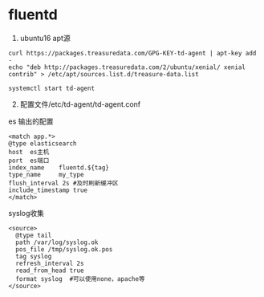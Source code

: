 # fluentd

1. ubuntu16 apt源

```
curl https://packages.treasuredata.com/GPG-KEY-td-agent | apt-key add -
echo "deb http://packages.treasuredata.com/2/ubuntu/xenial/ xenial contrib" > /etc/apt/sources.list.d/treasure-data.list

systemctl start td-agent
```

2. 配置文件/etc/td-agent/td-agent.conf

es 输出的配置

```
<match app.*>
@type elasticsearch
host  es主机
port  es端口
index_name    fluentd.${tag}
type_name     my_type
flush_interval 2s #及时刷新缓冲区
include_timestamp true
</match>

``` 


syslog收集

```
<source>
  @type tail
  path /var/log/syslog.ok
  pos_file /tmp/syslog.ok.pos
  tag syslog
  refresh_interval 2s
  read_from_head true
  format syslog  #可以使用none，apache等
</source>
```

